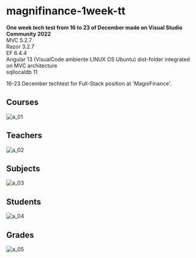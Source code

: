 # magnifinance-1week-tt
<b>One week tech test from 16 to 23 of December made on Visual Studio Community 2022</b>
<br >MVC 5.2.7
<br >Razor 3.2.7
<br >EF 6.4.4
<br >Angular 13 (VisualCode ambiente LINUX OS Ubuntu) dist-folder integrated on MVC architecture
<br >sqllocaldb 11

16-23 December techtest for Full-Stack position at 'MagniFinance'.

<h2>Courses</h2>

![a_01](https://user-images.githubusercontent.com/94993116/147297677-48fcad59-6b52-44a0-b143-e1dc66300dec.jpg)

<h2>Teachers</h2>

![a_02](https://user-images.githubusercontent.com/94993116/147297678-060872af-02ec-4fe1-b334-020fd8fba1c6.jpg)

<h2>Subjects</h2>

![a_03](https://user-images.githubusercontent.com/94993116/147297681-50dc5930-aed7-4c9d-b522-a9cefb979b80.jpg)

<h2>Students</h2>

![a_04](https://user-images.githubusercontent.com/94993116/147297684-623aaa71-178c-4284-807d-0a28d6700adf.png)

<h2>Grades</h2>

![a_05](https://user-images.githubusercontent.com/94993116/147297688-61a313f7-0656-4282-821a-d1b8c063aebc.jpg)
